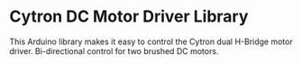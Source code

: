 # Cytron DC Motor Driver Library

This Arduino library makes it easy to control the Cytron dual H-Bridge motor driver.
Bi-directional control for two brushed DC motors.